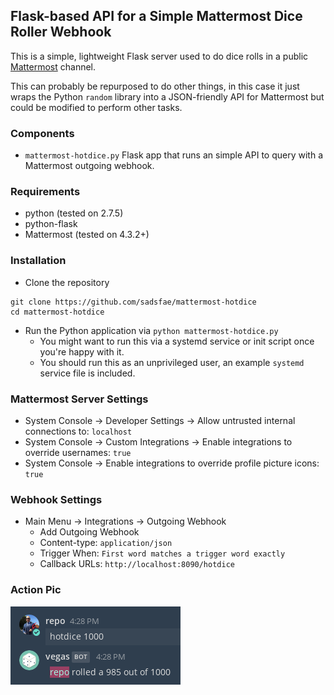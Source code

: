 ## Flask-based API for a Simple Mattermost Dice Roller Webhook

This is a simple, lightweight Flask server used to do dice rolls in a public [Mattermost](https://about.mattermost.com/) channel.

This can probably be repurposed to do other things, in this case it just wraps the Python ```random``` library into a JSON-friendly API for Mattermost but could be modified to perform other tasks.

### Components

* ```mattermost-hotdice.py``` Flask app that runs an simple API to query with a
  Mattermost outgoing webhook.

### Requirements
* python (tested on 2.7.5)
* python-flask
* Mattermost (tested on 4.3.2+)

### Installation

* Clone the repository
```
git clone https://github.com/sadsfae/mattermost-hotdice
cd mattermost-hotdice
```

* Run the Python application via ```python mattermost-hotdice.py```
   - You might want to run this via a systemd service or init script once you're happy with it.
   - You should run this as an unprivileged user, an example ```systemd``` service file is included.

### Mattermost Server Settings

* System Console -> Developer Settings -> Allow untrusted internal connections to: ```localhost```
* System Console -> Custom Integrations -> Enable integrations to override usernames: ```true```
* System Console -> Enable integrations to override profile picture icons: ```true```

### Webhook Settings

* Main Menu -> Integrations -> Outgoing Webhook
  - Add Outgoing Webhook
  - Content-type: ```application/json```
  - Trigger When: ```First word matches a trigger word exactly```
  - Callback URLs:  ```http://localhost:8090/hotdice```

### Action Pic

![hotdice](/image/diceroll.png?raw=true)
